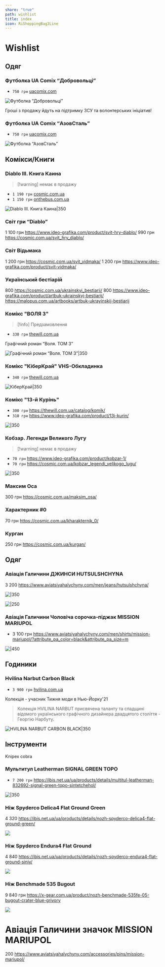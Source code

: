 ```yaml
---
share: "true"
path: wishlist
title: index
icon: RiShoppingBag3Line
---
```


# Wishlist
## Одяг

### Футболка **UA Comix** “Добровольці”

- `750 грн` [uacomix.com](https://uacomix.com/product/futbolka-dobrovoltsi/)

![Футболка “Добровольці”](https://uacomix.com/wp-content/uploads/2023/10/dobrovoltsi_page-0001-scaled.jpg)

Гроші з продажу йдуть на підтримку ЗСУ та волонтерських ініціатив!
### Футболка **UA Comix** “АзовСталь”

- `750 грн` [uacomix.com](https://uacomix.com/product/futbolka-azovstal-bila/)

![Футболка “АзовСталь”](https://uacomix.com/wp-content/uploads/2023/10/t-shirts-uacomix-azovstal-1-scaled-1.jpg)

## Комікси/Книги

### Diablo III. Книга Каина

> [!warning] немає в продажу

- `1 190 грн` [cosmic.com.ua](https://cosmic.com.ua/ru/diablo_kniga_kaina/)
- `1 150 грн` [onthebus.com.ua](https://www.onthebus.com.ua/artbuki-entsiklopedii/diablo-kniga-kaina/)

![Diablo III. Книга Каина|350](https://cosmic.com.ua/content/images/25/930x1246l80br0/diablo_kniga_kaina-80666232287435.webp)

### Світ гри “Diablo”
1 100 грн https://www.ideo-grafika.com/product/svit-hry-diablo/
990 грн https://cosmic.com.ua/svit_hry_diablo/

### Світ Відьмака
1 200 грн https://cosmic.com.ua/svit_vidmaka/
1 200 грн https://www.ideo-grafika.com/product/svit-vidmaka/

### Український бестіарій
800 https://cosmic.com.ua/ukrainskyi_bestiarii/
800 https://www.ideo-grafika.com/product/artbuk-ukrainskyj-bestiarij/
https://malopus.com.ua/artbooks/artbuk-ukrayinskij-bestiarij


### Комікс "ВОЛЯ 3"

> [!info] Предзамовлення

- `330 грн` [thewill.com.ua](https://thewill.com.ua/catalog/komiks-volya-3/)

Графічний роман “Воля. ТОМ 3”

![Графічний роман “Воля. ТОМ 3”|350](https://thewill.com.ua/Media/volya-comics/%D1%82%D0%BE%D0%B2%D0%B0%D1%80_%D0%923.jpg)

### Комікс "КіберКрай" VHS-Обкладинка

- `340 грн` [thewill.com.ua](https://thewill.com.ua/catalog/komiks-kiberkray-vhs-obkladinka/)

![КіберКрай|350](https://thewill.com.ua/Media/volya-comics/vhs_zibrov.jpg)

### Комікс "13-й Курінь"

- `300 грн` https://thewill.com.ua/catalog/komik/
- `310 грн` https://www.ideo-grafika.com/product/13j-kurin/

![|350](https://thewill.com.ua/Media/volya-comics/TOWARR212342.jpg)

### Кобзар. Легенди Великого Лугу

> [!warning] немає в продажу

- `70 грн` https://www.ideo-grafika.com/product/kobzar-1/
- `70 грн` https://cosmic.com.ua/kobzar_legendi_velikogo_lugu/

![|350](https://www.ideo-grafika.com/wp-content/uploads/2019/05/Kobzar-1-cover.jpg)

### Максим Оса

300 грн https://cosmic.com.ua/maksim_osa/

### Характерник #0

70 грн https://cosmic.com.ua/kharakternik_0/

### Курган
250 грн https://cosmic.com.ua/kurgan/

## Одяг

### **Авіація Галичини** ДЖИНСИ HUTSULSHCHYNA

3 200 https://www.aviatsiyahalychyny.com/men/jeans/hutsulshchyna/

![|350](https://www.aviatsiyahalychyny.com/wp-content/uploads/2023/10/848A3238.jpg)

![|250](https://www.aviatsiyahalychyny.com/wp-content/uploads/2023/10/848A3396.jpg)

### **Авіація Галичини** Чоловіча сорочка-піджак MISSION MARIUPOL

- 3 100 грн https://www.aviatsiyahalychyny.com/men/shirts/mission-mariupol/?attribute_pa_color=black&attribute_pa_size=m

![|450](https://www.aviatsiyahalychyny.com/wp-content/uploads/2022/10/848a4168_optimized-scaled.jpg)


## Годиники

### **Hvilina** Narbut Carbon Black

- `3 900 грн` [hvilina.com.ua](https://hvilina.com.ua/collection/narbut/product/narbut-carbon-black-3)

Колекція - учасник Тижня моди в Нью-Йорку'21 

> Колекція HVILINA NARBUT присвячена таланту та спадщині відомого українського графічного дизайнера двадцятого століття - Георгію Нарбуту.

![HVILINA NARBUT CARBON BLACK|350](https://static.insalescdn.com/images/products/1/4459/416567659/1.png)



## Інструменти
Knipex cobra

### Мультитул **Leatherman** SIGNAL GREEN TOPO

- `7 200 грн` https://ibis.net.ua/ua/products/details/multitul-leatherman-832692-signal-green-topo-sintetchehol/

![|350](https://ibis.net.ua/static/products_pictures/b/7/8/multitul-leatherman-832692-signal-green-topo.webp)

### Ніж **Spyderco** Delica4 Flat Ground Green

4 320 https://ibis.net.ua/ua/products/details/nozh-spyderco-delica4-flat-ground-green/

![](https://ibis.net.ua/static/products_pictures/870134.jpg)

### Ніж **Spyderco** Endura4 Flat Ground
4 840 https://ibis.net.ua/ua/products/details/nozh-spyderco-endura4-flat-ground-siniy/

![](https://ibis.net.ua/static/products_pictures/9/f/2/nozh-spyderco-endura4-flat-ground.jpg)

### Ніж **Benchmade** 535 Bugout

9 840 грн https://x-gear.com.ua/product/nozh-benchmade-535fe-05-bugout-crater-blue-grivory

![](https://x-gear.com.ua/image/cache/webp/catalog/easyphoto/25885/nozh-benchmade-945-mini-osborne-arctic-storm-fatcarbon-945-221-2-600x600.webp)

# **Авіація Галичини** значок MISSION MARIUPOL

200 https://www.aviatsiyahalychyny.com/accessories/pins/mission-mariupol/
